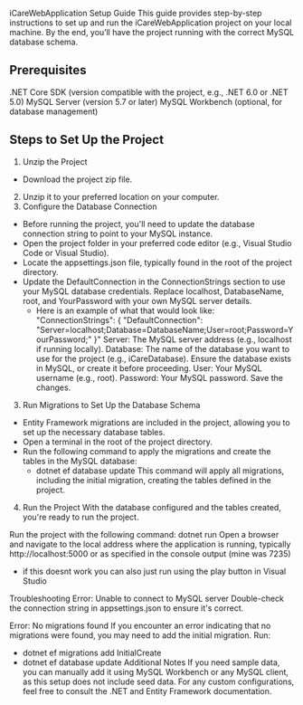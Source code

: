iCareWebApplication Setup Guide
This guide provides step-by-step instructions to set up and run the iCareWebApplication project on your local machine. By the end, you’ll have the project running with the correct MySQL database schema.

Prerequisites
----------------
.NET Core SDK (version compatible with the project, e.g., .NET 6.0 or .NET 5.0)
MySQL Server (version 5.7 or later)
MySQL Workbench (optional, for database management)


Steps to Set Up the Project
------------------------------
1. Unzip the Project
- Download the project zip file.
2. Unzip it to your preferred location on your computer.
3. Configure the Database Connection
- Before running the project, you'll need to update the database connection string to point to your MySQL instance.
- Open the project folder in your preferred code editor (e.g., Visual Studio Code or Visual Studio).
- Locate the appsettings.json file, typically found in the root of the project directory.
- Update the DefaultConnection in the ConnectionStrings section to use your MySQL database credentials. Replace localhost, DatabaseName, root, and YourPassword with your own MySQL server details.
  - Here is an example of what that would look like: 
    "ConnectionStrings": {
        "DefaultConnection": "Server=localhost;Database=DatabaseName;User=root;Password=YourPassword;"
    }"
Server: The MySQL server address (e.g., localhost if running locally).
Database: The name of the database you want to use for the project (e.g., iCareDatabase). Ensure the database exists in MySQL, or create it before proceeding.
User: Your MySQL username (e.g., root).
Password: Your MySQL password.
Save the changes.

3. Run Migrations to Set Up the Database Schema
- Entity Framework migrations are included in the project, allowing you to set up the necessary database tables.
- Open a terminal in the root of the project directory.
- Run the following command to apply the migrations and create the tables in the MySQL database:
  - dotnet ef database update
This command will apply all migrations, including the initial migration, creating the tables defined in the project.

4. Run the Project
With the database configured and the tables created, you're ready to run the project.

Run the project with the following command:
dotnet run
Open a browser and navigate to the local address where the application is running, typically http://localhost:5000 or as specified in the console output (mine was 7235)
- if this doesnt work you can also just run using the play button in Visual Studio

Troubleshooting
Error: Unable to connect to MySQL server
Double-check the connection string in appsettings.json to ensure it's correct.

Error: No migrations found
If you encounter an error indicating that no migrations were found, you may need to add the initial migration. Run:
- dotnet ef migrations add InitialCreate
- dotnet ef database update
Additional Notes
If you need sample data, you can manually add it using MySQL Workbench or any MySQL client, as this setup does not include seed data.
For any custom configurations, feel free to consult the .NET and Entity Framework documentation.
